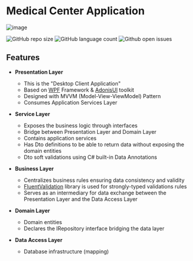 # Medical Center Application

![image](https://user-images.githubusercontent.com/34349731/188518116-ba5b72f7-8830-4552-ab8b-a3894eb12007.png)

![GitHub repo size](https://img.shields.io/github/repo-size/JorgeHerreraU/ProductsApi?style=for-the-badge)
![GitHub language count](https://img.shields.io/github/languages/count/JorgeHerreraU/ProductsApi?style=for-the-badge)
![Github open issues](https://img.shields.io/github/issues/JorgeHerreraU/ProductsApi?style=for-the-badge)

## Features
- **Presentation Layer**
  - This is the "Desktop Client Application"
  - Based on [WPF](https://docs.microsoft.com/en-us/visualstudio/designers/getting-started-with-wpf?view=vs-2022) Framework & [AdonisUI](https://benruehl.github.io/adonis-ui/) toolkit 
  - Designed with MVVM (Model-View-ViewModel) Pattern
  - Consumes Application Services Layer


- **Service Layer** 
  - Exposes the business logic through interfaces
  - Bridge between Presentation Layer and Domain Layer
  - Contains application services
  - Has Dto definitions to be able to return data without exposing the domain entities
  - Dto soft validations using C# built-in Data Annotations


- **Business Layer**
  - Centralizes business rules ensuring data consistency and validity
  - [FluentValidation](https://docs.fluentvalidation.net/en/latest/) library is used for strongly-typed validations rules
  - Serves as an intermediary for data exchange between the Presentation Layer and the Data Access Layer


- **Domain Layer**
  - Domain entities 
  - Declares the IRepository interface bridging the data layer 


- **Data Access Layer**
  - Database infrastructure (mapping)
  - Implementation of the Repository interface
  - Holds database migrations
  - Separate the EF code needed for generating database tables at design-time from EF code used by your application at runtime


- **Core Layer**
  - Dependency Injection with Inversion of Control for different layers
  - Common functionality (crosscutting concerns)


## 💻 Requirements

Before you begin:
* .NET 6
* WPF

## 🚀 Build

Building back-end
```
dotnet build
```
